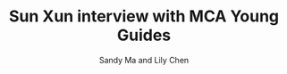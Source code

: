 ---
title: Sun Xun interview with MCA Young Guides
author: Sandy Ma and Lily Chen
category: art
layout: redirect
redirect: https://www.mca.com.au/stories-and-ideas/sun-xun-interview-mca-young-guides/
---